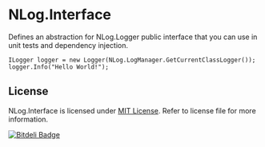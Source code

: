 NLog.Interface
==============

Defines an abstraction for NLog.Logger public interface that you can use in unit tests and dependency injection.

    ILogger logger = new Logger(NLog.LogManager.GetCurrentClassLogger());
	logger.Info("Hello World!");


## License

NLog.Interface is licensed under [MIT License](http://opensource.org/licenses/MIT "Read more about the MIT license form"). Refer to license file for more information.


[![Bitdeli Badge](https://d2weczhvl823v0.cloudfront.net/uhaciogullari/nlog.interface/trend.png)](https://bitdeli.com/free "Bitdeli Badge")

